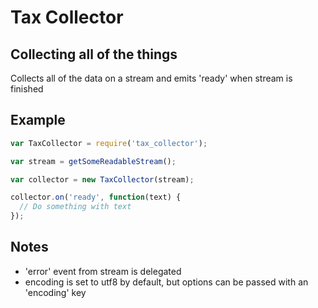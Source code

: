 # Tax Collector

## Collecting all of the things

Collects all of the data on a stream and emits 'ready' when stream is finished

## Example

```javascript
var TaxCollector = require('tax_collector');

var stream = getSomeReadableStream();

var collector = new TaxCollector(stream);

collector.on('ready', function(text) {
  // Do something with text
});
```

## Notes

- 'error' event from stream is delegated
- encoding is set to utf8 by default, but options can be passed with an
  'encoding' key
